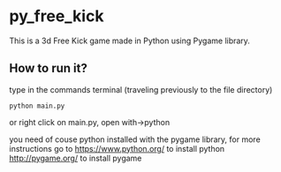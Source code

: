 # py_free_kick
This is a 3d Free Kick game made in Python using Pygame library.

## How to run it?

type in the commands terminal (traveling previously to the file directory)

    python main.py

or right click on main.py, open with->python

you need of couse python installed with the pygame library, for more instructions go to
https://www.python.org/ to install python
http://pygame.org/ to install pygame
